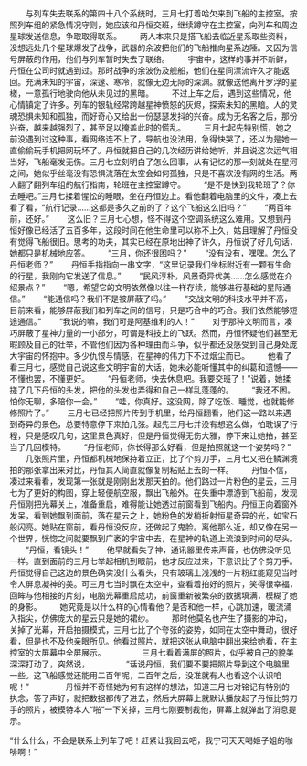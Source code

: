 　　与列车失去联系的第四十八个系统时，三月七打着哈欠来到飞船的主控室。按照列车组的紧急情况守则，她应该和丹恒交班，继续蹲守在主控室，向列车和周边星球发送信息，争取取得联系。
　　两人本来只是搭飞船去临近星系取些资料，没想远处几个星球爆发了战争，武器的余波把他们的飞船推向星系边陲。又因为信号屏蔽的作用，他们与列车暂时失去了联络。
　　宇宙中，这样的事并不新鲜，丹恒在公司时就遇到过。那时战争的余波伤及舰船，他们在星间漂流许久才能返回。充满未知的宇宙，深邃、寒冷，就像无边无际的深渊。就像送他离开罗浮的星槎，一意孤行地驶向他从未见过的黑暗。
　　不过上车之后，遇到这些情况，他心情镇定了许多。列车的银轨经常跨越星神愤怒的灰烬，探索未知的黑暗。人的灵魂恐惧未知和孤独，而好奇心又给出一份瑟瑟发抖的兴奋。成为无名客之后，那份兴奋，越来越强烈了，甚至足以掩盖此时的慌乱。
　　三月七起先特别慌，她之前没遇到过这种事，看网络连不上了，导航也没法用，急得快哭了，还以为是她一直偷偷玩手机把网玩坏了。丹恒就把自己的几次经历讲给她听，并且说这次运气相当好，飞船毫发无伤。三月七立刻明白了怎么回事，从有记忆的那一刻就处在星河之间，她似乎丝毫没有恐惧流落在太空会如何孤独，只是不喜欢没有网的生活。两人翻了翻列车组的航行指南，轮班在主控室蹲守。
　　“是不是快到我轮班了？你去睡吧。”三月七揉着惺忪的睡眼，坐在丹恒边上。看他翻着电脑里的文件，凑上去看了看，“航行记录......这都是多久之前的了？这个飞船这么旧吗？”
　　“两百年前，还好。”
　　这么旧？三月七心想，怪不得这个空调系统这么难用。又想到丹恒好像已经活了五百多年，这段时间在他生命里可以称不上久，姑且理解了丹恒没有觉得飞船很旧。思考的功夫，其实已经在原地出神了许久，丹恒说了好几句话，她都只是机械地应答。
　　“三月，你还很困吗？”
　　“没有没有，嘿嘿。怎么了丹恒老师？”
　　丹恒手指指向一串文字，“这里记录我们坐标附近有一颗有生命的行星，我刚向它发送了信息。”
　　“民风淳朴，风景奇异优美......怎么感觉在介绍景点？”
　　“嗯，希望它的文明依然像以往一样存续，能够进行基础的星际通信。”
　　“能通信吗？我们不是被屏蔽了吗。”
　　“交战文明的科技水平并不高，目前来看，能够屏蔽我们和列车之间的信号，只是巧合中的巧合。我们依然能够短途通信。”
　　“我说的嘛，我们可是阿基维利的人！”
　　对于那种文明而言，凑巧屏蔽了星神力量的一小部分，可谓是科技上的飞跃。然而，丹恒怀疑他们甚至无暇顾及自己的壮举，不管他们因为各种理由而斗争，似乎都还没感受到自己身处庞大宇宙的怀抱中。多少仇恨与情感，在星神的伟力下不过烟尘而已。
　　他看了看三月七，感觉自己说这些文明宇宙的大话，她未必能听懂其中的纠葛和遗憾——不懂也罢，不懂更好。
　　“丹恒老师，快去休息吧。我要交班了！”说着，她揉搓了几下丹恒的头发，把他的头发也弄得和自己一样乱蓬蓬的。
　　“我还不困。怕你无聊，多陪你一会。”
　　“哇，你真好。这没网，除了吃饭、睡觉，也就能修修照片了。”
　　三月七已经把照片传到手机里，给丹恒翻看，他们这一路以来遇到奇异的景色，总要特意停下来拍几张。起先三月七并没有想这么做，怕耽误了行程，只是感叹几句，这里景色真好，但是丹恒觉得无伤大雅，停下来让她拍，甚至当了几回模特。
　　“丹恒老师，你长得那么好看，但是拍照就这一个姿势吗？”
　　几张照片里，丹恒都机械地保持着立正，比了个剪刀手，三月七又把在鳞渊境拍的那张拿出来对比，丹恒其人简直就像复制粘贴上去的一样。
　　丹恒不信，凑过来看看，发现第一张就是刚刚出发那天拍的。他们路过一片粉色的星云，三月七为了更好的构图，穿上轻便航空服，飘出飞船外。在失重中漂游到飞船前，发现丹恒刚把光幕关上，准备重启，难得能让她透过前窗看到飞船内。丹恒正向着窗外发呆，看到她飘到面前，落在星云之上，她粉色的发梢折射恒星奇异的光，如宝石般闪亮。她贴在窗前，看丹恒没反应，还做起了鬼脸。离他那么近，却又像在另一个世界，恍惚之间就要飘到广袤的宇宙中去，在星神的轨道上流浪到时间的尽头。
　　“丹恒，看镜头！”
　　他早就看失了神，通讯器里传来声音，也仿佛没听见一样。直到面前的三月七举起相机到眼前，他才反应过来，下意识比了个剪刀手。丹恒觉得自己这边的景色确实没什么看头，只有玻璃上浅浅的一片粉红能窥见当时令人屏息凝神的美。可三月七当时飘在太空中，查看着拍好的照片，笑得很幸福，回眸与他相接的片刻，电脑光幕重启成功，前窗重新被繁杂的数据填满，模糊了她的身影。
　　她究竟是以什么样的心情看他？是否和他一样，心跳加速，暖流涌入指尖，仿佛庞大的星云只是她的裙纱。
　　那时他莫名也产生了摄影的冲动，关掉了光幕，开启拍摄模式，三月七比了个夸张的姿势，如同在太空中舞动，很好看，但是也不及他亲眼所见。他看过照片，就把这张从电脑中翻出来给她看，在主控室的大屏幕中全屏展示。
　　 
　　三月七看着满屏的照片，似乎被自己的貌美深深打动了，突然说，
　　
　　“话说丹恒，我们要不要把照片导到这个电脑里一些。这飞船感觉还能用二百年呢，二百年之后，没准就有人也看这个认识咱呢！”
　　
　　丹恒并不奇怪她为何有这样的想法，知道三月七对铭记有特别的执念，答了声好，就把数据都传了进去，然后大屏幕上就默认播放起了丹恒比剪刀手的照片，被模特本人“啪”一下关掉，三月七刚要制裁他，屏幕上就弹出了消息提示。

“什么什么，不会是联系上列车了吧！赶紧让我回去吧，我宁可天天喝姬子姐的咖啡啊！”